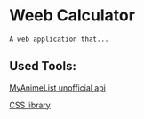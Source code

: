 # Weeb Calculator
```
A web application that...
```

## Used Tools:
[MyAnimeList unofficial api](https://jikan.docs.apiary.io/)

[CSS library](https://materializecss.com/)





